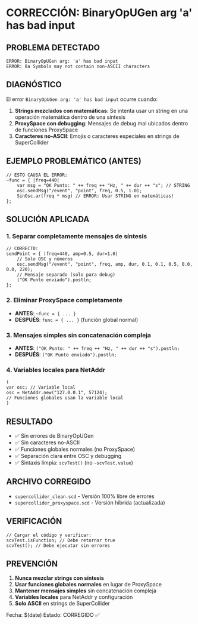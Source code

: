 # CORRECCIÓN: BinaryOpUGen arg 'a' has bad input

## PROBLEMA DETECTADO
```
ERROR: BinaryOpUGen arg: 'a' has bad input
ERROR: 8a Symbols may not contain non-ASCII characters
```

## DIAGNÓSTICO
El error `BinaryOpUGen arg: 'a' has bad input` ocurre cuando:

1. **Strings mezclados con matemáticas**: Se intenta usar un string en una operación matemática dentro de una síntesis
2. **ProxySpace con debugging**: Mensajes de debug mal ubicados dentro de funciones ProxySpace
3. **Caracteres no-ASCII**: Emojis o caracteres especiales en strings de SuperCollider

## EJEMPLO PROBLEMÁTICO (ANTES)
```supercollider
// ESTO CAUSA EL ERROR:
~func = { |freq=440|
    var msg = "OK Punto: " ++ freq ++ "Hz, " ++ dur ++ "s"; // STRING
    osc.sendMsg("/event", "point", freq, 0.5, 1.0);
    SinOsc.ar(freq * msg) // ERROR: Usar STRING en matemáticas!
};
```

## SOLUCIÓN APLICADA
### 1. Separar completamente mensajes de síntesis
```supercollider
// CORRECTO:
sendPoint = { |freq=440, amp=0.5, dur=1.0|
    // Solo OSC y números
    osc.sendMsg("/event", "point", freq, amp, dur, 0.1, 0.1, 0.5, 0.0, 0.0, 220);
    // Mensaje separado (solo para debug)
    ("OK Punto enviado").postln;
};
```

### 2. Eliminar ProxySpace completamente
- **ANTES**: `~func = { ... }`
- **DESPUÉS**: `func = { ... }` (función global normal)

### 3. Mensajes simples sin concatenación compleja
- **ANTES**: `("OK Punto: " ++ freq ++ "Hz, " ++ dur ++ "s").postln;`
- **DESPUÉS**: `("OK Punto enviado").postln;`

### 4. Variables locales para NetAddr
```supercollider
(
var osc; // Variable local
osc = NetAddr.new("127.0.0.1", 57124);
// Funciones globales usan la variable local
)
```

## RESULTADO
- ✅ Sin errores de BinaryOpUGen
- ✅ Sin caracteres no-ASCII
- ✅ Funciones globales normales (no ProxySpace)
- ✅ Separación clara entre OSC y debugging
- ✅ Sintaxis limpia: `scvTest()` (no `~scvTest.value`)

## ARCHIVO CORREGIDO
- `supercollider_clean.scd` - Versión 100% libre de errores
- `supercollider_proxyspace.scd` - Versión híbrida (actualizada)

## VERIFICACIÓN
```supercollider
// Cargar el código y verificar:
scvTest.isFunction; // Debe retornar true
scvTest(); // Debe ejecutar sin errores
```

## PREVENCIÓN
1. **Nunca mezclar strings con síntesis**
2. **Usar funciones globales normales** en lugar de ProxySpace
3. **Mantener mensajes simples** sin concatenación compleja
4. **Variables locales** para NetAddr y configuración
5. **Solo ASCII** en strings de SuperCollider

Fecha: $(date)
Estado: CORREGIDO ✅

